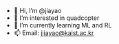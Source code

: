 - 👋 Hi, I’m @jiayao
- 👀 I’m interested in quadcopter
- 🌱 I’m currently learning ML and RL
- 📫 Email: jjiayao@kaist.ac.kr

<!---
jjiayao/jjiayao is a ✨ special ✨ repository because its `README.md` (this file) appears on your GitHub profile.
You can click the Preview link to take a look at your changes.
--->
